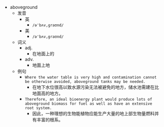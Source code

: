 - aboveground
  - 发音
    - 英
      - `/ə'bʌv,ɡraʊnd/`
    - 美
      - `/ə'bʌv,graʊnd/`
  - 词义
    - adj.
      - 在地面上的
    - adv.
      - 地面上地
  - 例句
    - `Where the water table is very high and contamination cannot be otherwise avoided, aboveground tanks may be needed.`
      - 在地下水位很高以致水源污染无法被避免的地方，储水池需建在比地面高的地方。
    - `Therefore, an ideal bioenergy plant would produce lots of aboveground biomass for fuel as well as have an extensive root system.`
      - 因此，一种理想的生物能植物应能生产大量的地上部生物量燃料并有丰富的根系。

